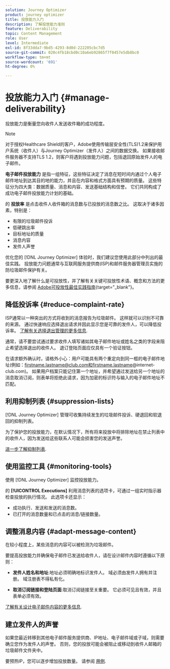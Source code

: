 ```yaml
---
solution: Journey Optimizer
product: journey optimizer
title: 投放能力入门
description: 了解投放能力准则
feature: Deliverability
topic: Content Management
role: User
level: Intermediate
exl-id: 8f33dda7-9bd5-4293-8d0d-222205cbc7d5
source-git-commit: 020c4fb18cbd0c10a6eb92865f7f0457e5db8bc0
workflow-type: tm+mt
source-wordcount: '691'
ht-degree: 0%

---
```


# 投放能力入门 {#manage-deliverability}

投放能力是衡量您向收件人发送收件箱的成功程度。

>[!NOTE]
>
>对于授权Healthcare Shield的客户，Adobe使用传输层安全性(TLS)1.2来保护用户系统（收件人）与Journey Optimizer（发件人）之间的数据交换。 如果接收邮件服务器不支持TLS 1.2，则客户将遇到投放能力问题，包括退回原始发件人的电子邮件。

**电子邮件投放能力** 是指一组特征，这些特征决定了消息在短时间内通过个人电子邮件地址到达其目的地的能力，并且在内容和格式方面具有预期的质量。 这些特征分为四大类：数据质量、消息和内容、发送基础结构和信誉。 它们共同构成了成功电子邮件投放能力计划的基础。

的 **投放率** 是点击收件人收件箱的消息数与已投放的消息数之比。 这取决于诸多因素，特别是：

* 有限的垃圾邮件投诉
* 低硬跳出率
* 目标地址的质量
* 消息内容
* 发件人声誉

优化您的 [!DNL Journey Optimizer] 体验时，我们建议您使用此部分中列出的最佳实践。 投放能力问题通常与互联网服务提供商(ISP)和邮件服务器管理员实施的防垃圾邮件保护有关。

要更深入地了解什么是可投放性，并了解有关关键可投放性术语、概念和方法的更多信息，请参阅 [Adobe可投放性最佳实践指南](https://experienceleague.adobe.com/docs/deliverability-learn/deliverability-best-practice-guide/introduction.html){target=&quot;_blank&quot;}。

## 降低投诉率 {#reduce-complaint-rate}

ISP通常以一种突出的方式将收到的消息报告为垃圾邮件。 这样就可以识别不可靠的来源。 通过快速响应选择退出请求并因此显示您是可靠的发件人，可以降低投诉率。 [了解有关选择退出管理的更多信息](../privacy/opt-out.md#opt-out-management).

通常，请不要尝试通过要求收件人填写诸如其电子邮件地址或姓名之类的字段来阻止希望选择退出的收件人。 退订登陆页面应仅具有一个验证按钮。

在请求额外确认时，请格外小心：用户可能具有两个重定向到同一框的电子邮件地址(例如：firstname.lastname@club.com和firstname.lastname@internet-club.com)。 如果用户档案只能记住第一个地址，并希望通过发送给另一个地址的消息取消订阅，则表单将拒绝此请求，因为加密的标识符与输入的电子邮件地址不匹配。

## 利用抑制列表 {#suppression-lists}

[!DNL Journey Optimizer] 管理可收集持续发生的垃圾邮件投诉、硬退回和软退回的抑制列表。

为了保护您的投放能力，在默认情况下，所有将来投放中将排除地址在禁止列表中的收件人，因为发送给这些联系人可能会损害您的发送声誉。

[进一步了解抑制列表](suppression-list.md).

## 使用监控工具 {#monitoring-tools}

使用 [!DNL Journey Optimizer] 监控投放能力。

的 **[!UICONTROL Executions]** 利用消息列表的选项卡，可通过一组实时指示器检查投放的执行情况。 此选项卡还显示：
* 成功执行、发送和发送的消息数。
* 已打开的消息数量和已点击的消息/链接数量。

## 调整消息内容 {#adapt-message-content}

在较小程度上，某些消息的内容可以被检测为垃圾邮件。

要提高投放能力并确保电子邮件已发送给收件人，请在设计邮件内容时遵循以下原则：

* **发件人姓名和地址**:地址必须明确地标识发件人。 域必须由发件人拥有并注册。 域注册表不得私有化。

* **取消订阅链接和登陆页面**:取消订阅链接至关重要。 它必须可见且有效，并且表单必须有效。

[了解有关设计电子邮件内容的更多信息](../email/get-started-email-design.md).

## 建立发件人的声誉

如果您最近转移到其他电子邮件服务提供商、IP地址、电子邮件域或子域，则需要确立您作为发件人的声誉。 否则，您的投放可能会被阻止或移动到收件人邮箱的垃圾邮件文件夹中。

要预热IP，您可以逐步增加投放数量。 请参阅 [用例](../building-journeys/ramp-up-deliveries-uc.md).
